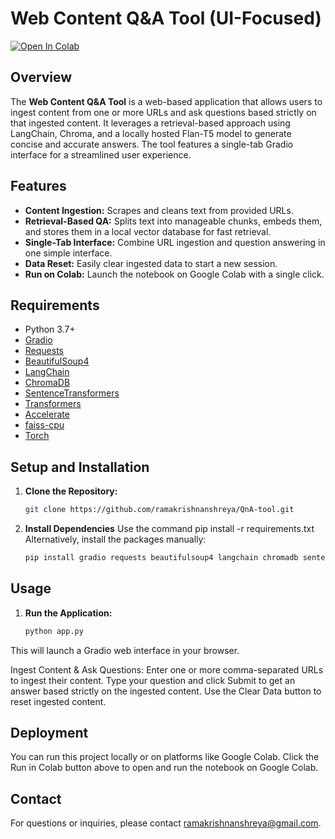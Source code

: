 # Web Content Q&A Tool (UI-Focused)

[![Open In Colab](https://colab.research.google.com/assets/colab-badge.svg)](https://colab.research.google.com/drive/1FCeRRx80NXlHZNVbYzfrseJm_zwVXe9U?usp=sharing)

## Overview
The **Web Content Q&A Tool** is a web-based application that allows users to ingest content from one or more URLs and ask questions based strictly on that ingested content. It leverages a retrieval-based approach using LangChain, Chroma, and a locally hosted Flan-T5 model to generate concise and accurate answers. The tool features a single-tab Gradio interface for a streamlined user experience.

## Features
- **Content Ingestion:** Scrapes and cleans text from provided URLs.
- **Retrieval-Based QA:** Splits text into manageable chunks, embeds them, and stores them in a local vector database for fast retrieval.
- **Single-Tab Interface:** Combine URL ingestion and question answering in one simple interface.
- **Data Reset:** Easily clear ingested data to start a new session.
- **Run on Colab:** Launch the notebook on Google Colab with a single click.

## Requirements
- Python 3.7+
- [Gradio](https://gradio.app/)
- [Requests](https://docs.python-requests.org/)
- [BeautifulSoup4](https://www.crummy.com/software/BeautifulSoup/bs4/doc/)
- [LangChain](https://github.com/hwchase17/langchain)
- [ChromaDB](https://github.com/chroma-core/chroma)
- [SentenceTransformers](https://www.sbert.net/)
- [Transformers](https://huggingface.co/transformers/)
- [Accelerate](https://github.com/huggingface/accelerate)
- [faiss-cpu](https://github.com/facebookresearch/faiss)
- [Torch](https://pytorch.org/)

## Setup and Installation
1. **Clone the Repository:**
   ```bash
   git clone https://github.com/ramakrishnanshreya/QnA-tool.git

2. **Install Dependencies**
   Use the command pip install -r requirements.txt
   Alternatively, install the packages manually:
   ```bash
   pip install gradio requests beautifulsoup4 langchain chromadb sentence-transformers transformers accelerate faiss-cpu torch

## Usage
1. **Run the Application:**
   ```bash
   python app.py

This will launch a Gradio web interface in your browser.

Ingest Content & Ask Questions:
Enter one or more comma-separated URLs to ingest their content.
Type your question and click Submit to get an answer based strictly on the ingested content.
Use the Clear Data button to reset ingested content.

## Deployment
You can run this project locally or on platforms like Google Colab. Click the Run in Colab button above to open and run the notebook on Google Colab.

## Contact
For questions or inquiries, please contact ramakrishnanshreya@gmail.com.


